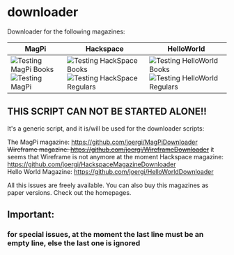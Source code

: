 # downloader

Downloader for the following magazines:

| MagPi                                                                                                                                                                                                             | Hackspace                                                                                                                                                                                                                                | HelloWorld                                                                                                                                                                                                                                   |
|-------------------------------------------------------------------------------------------------------------------------------------------------------------------------------------------------------------------|------------------------------------------------------------------------------------------------------------------------------------------------------------------------------------------------------------------------------------------|----------------------------------------------------------------------------------------------------------------------------------------------------------------------------------------------------------------------------------------------|
| ![Testing MagPi Books](https://github.com/joergi/downloader/workflows/Testing%20MagPi%20Books/badge.svg)     ![Testing MagPi](https://github.com/joergi/downloader/workflows/Testing%20MagPi%20Regular/badge.svg) | ![Testing HackSpace Books](https://github.com/joergi/downloader/workflows/Testing%20HackSpace%20Books/badge.svg)  ![Testing HackSpace Regulars](https://github.com/joergi/downloader/workflows/Testing%20HackSpace%20Regulars/badge.svg) | ![Testing HelloWorld Books](https://github.com/joergi/downloader/workflows/Testing%20HelloWorld%20Books/badge.svg)  ![Testing HelloWorld Regulars](https://github.com/joergi/downloader/workflows/Testing%20HelloWorld%20Regulars/badge.svg) |


## THIS SCRIPT CAN NOT BE STARTED  ALONE!!
It's a generic script, and it is/will be used for the downloader scripts:

The MagPi magazine: https://github.com/joergi/MagPiDownloader     
~~Wireframe magazine: https://github.com/joergi/WireframeDownloader~~ it seems that Wireframe is not anymore at the moment
Hackspace magazine: https://github.com/joergi/HackspaceMagazineDownloader  
Hello World Magazine: https://github.com/joergi/HelloWorldDownloader  

All this issues are freely available. You can also buy this magazines as paper versions. Check out the homepages.

## Important:
### for special issues, at the moment the last line must be an empty line, else the last one is ignored
